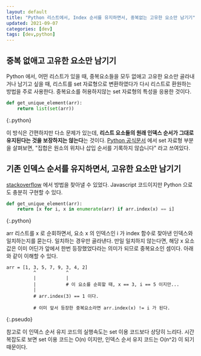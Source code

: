 ```yaml
---
layout: default
title: "Python 리스트에서, Index 순서를 유지하면서, 중복없는 고유한 요소만 남기기"
updated: 2021-09-07
categories: [dev]
tags: [dev,python]
---
```


## 중복 없애고 고유한 요소만 남기기
 
Python 에서, 어떤 리스트가 있을 때, 중복요소들을 모두 없애고 고유한 요소만 골라내거나 남기고 싶을 때, 리스트를 set 자료형으로 변환하였다가 다시 리스트로 환원하는 방법을 주로 사용한다. 중복요소를 허용하지않는 set 자료형의 특성을 응용한 것이다.

```python
def get_unique_element(arr):
    return list(set(arr))
```
{:.python}

이 방식은 간편하지만 다소 문제가 있는데, **리스트 요소들의 원래 인덱스 순서가 그대로 유지된다는 것을 보장하지는 않는다**는 것이다. [Python 공식문서](https://docs.python.org/ko/3.9/library/stdtypes.html#set-types-set-frozenset) 에서 set 자료형 부분을 살펴보면, "집합은 원소의 위치나 삽입 순서를 기록하지 않습니다" 라고 쓰여있다.

## 기존 인덱스 순서를 유지하면서, 고유한 요소만 남기기

[stackoverflow](https://stackoverflow.com/questions/1960473/get-all-unique-values-in-a-javascript-array-remove-duplicates) 에서 방법을 찾아낼 수 있었다. Javascript 코드이지만 Python 으로도 충분히 구현할 수 있다.

```python
def get_unique_element(arr):
    return [x for i, x in enumerate(arr) if arr.index(x) == i]
```
{:.python}

arr 리스트를 x 로 순회하면서, 요소 x 의 인덱스인 i 가 index 함수로 찾아낸 인덱스와 일치하는지를 묻는다. 일치하는 경우만 골라낸다. 만일 일치하지 않는다면, 해당 x 요소값은 이미 어딘가 앞에서 한번 등장했었다라는 의미가 되므로 중복요소인 셈이다. 아래와 같이 이해할 수 있다.

```pseudo
arr = [1, 3, 5, 7, 9, 3, 4, 2]
          ^           ^
          |           |
          |           # 이 요소를 순회할 때, x == 3, i == 5 이지만...
          |            
          # arr.index(3) == 1 이다.
          
          # 이미 앞서 등장한 중복요소라면 arr.index(x) != i 가 된다.
```
{:.pseudo}

참고로 이 인덱스 순서 유지 코드의 실행속도는 set 이용 코드보다 상당히 느리다. 시간복잡도로 보면 set 이용 코드는 O(n) 이지만, 인덱스 순서 유지 코드는 O(n^2) 이 되기 때문이다.
